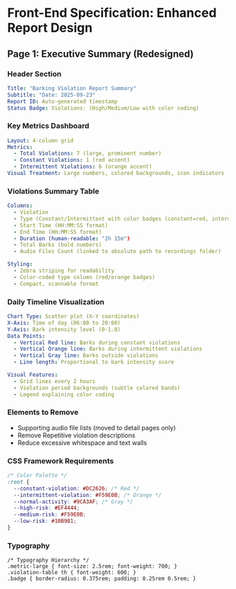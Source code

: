 # Front-End Specification: Enhanced Report Design

## Page 1: Executive Summary (Redesigned)

### Header Section
```yaml
Title: "Barking Violation Report Summary"
Subtitle: "Date: 2025-09-23"
Report ID: Auto-generated timestamp
Status Badge: Violations: (High/Medium/Low with color coding)
```

### Key Metrics Dashboard
```yaml
Layout: 4-column grid
Metrics:
  - Total Violations: 7 (large, prominent number)
  - Constant Violations: 1 (red accent)
  - Intermittent Violations: 6 (orange accent)
Visual Treatment: Large numbers, colored backgrounds, icon indicators
```

### Violations Summary Table
```yaml
Columns:
  - Violation
  - Type (Constant/Intermittent with color badges (constant=red, intermittent=orange))
  - Start Time (HH:MM:SS format)
  - End Time (HH:MM:SS format)
  - Duration (human-readable: "2h 15m")
  - Total Barks (bold numbers)
  - Audio Files Count (linked to absolute path to recordings folder)

Styling:
  - Zebra striping for readability
  - Color-coded type column (red/orange badges)
  - Compact, scannable format
```

### Daily Timeline Visualization
```yaml
Chart Type: Scatter plot (X-Y coordinates)
X-Axis: Time of day (06:00 to 20:00)
Y-Axis: Bark intensity level (0-1.0)
Data Points:
  - Vertical Red line: Barks during constant violations
  - Vertical Orange line: Barks during intermittent violations
  - Vertical Gray line: Barks outside violations
  - Line length: Proportional to bark intensity score

Visual Features:
  - Grid lines every 2 hours
  - Violation period backgrounds (subtle colored bands)
  - Legend explaining color coding
```

### Elements to Remove
- Supporting audio file lists (moved to detail pages only)
- Remove Repetitive violation descriptions
- Reduce excessive whitespace and text walls

### CSS Framework Requirements
```css
/* Color Palette */
:root {
  --constant-violation: #DC2626; /* Red */
  --intermittent-violation: #F59E0B; /* Orange */
  --normal-activity: #9CA3AF; /* Gray */
  --high-risk: #EF4444;
  --medium-risk: #F59E0B;
  --low-risk: #10B981;
}
```

### Typography 

```
/* Typography Hierarchy */
.metric-large { font-size: 2.5rem; font-weight: 700; }
.violation-table th { font-weight: 600; }
.badge { border-radius: 0.375rem; padding: 0.25rem 0.5rem; }
```